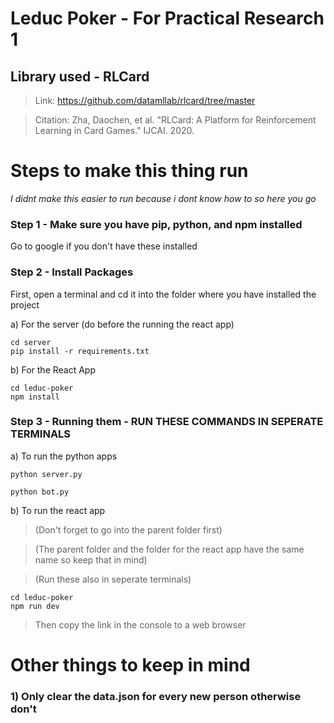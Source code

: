 # Leduc Poker - For Practical Research 1

## Library used - RLCard

> Link: https://github.com/datamllab/rlcard/tree/master

> Citation: Zha, Daochen, et al. "RLCard: A Platform for Reinforcement Learning in Card Games." IJCAI. 2020.

# Steps to make this thing run

_I didnt make this easier to run because i dont know how to so here you go_

### Step 1 - Make sure you have pip, python, and npm installed

Go to google if you don't have these installed

### Step 2 - Install Packages

First, open a terminal and cd it into the folder where you have installed the project

a) For the server (do before the running the react app)

```
cd server
pip install -r requirements.txt
```

b) For the React App

```
cd leduc-poker
npm install
```

### Step 3 - Running them - **RUN THESE COMMANDS IN SEPERATE TERMINALS**

a) To run the python apps

```
python server.py
```

```
python bot.py
```

b) To run the react app

> (Don't forget to go into the parent folder first)

> (The parent folder and the folder for the react app have the same name so keep that in mind)

> (Run these also in seperate terminals)

```
cd leduc-poker
npm run dev
```

> Then copy the link in the console to a web browser

# Other things to keep in mind

### 1) Only clear the data.json for every new person otherwise don't
